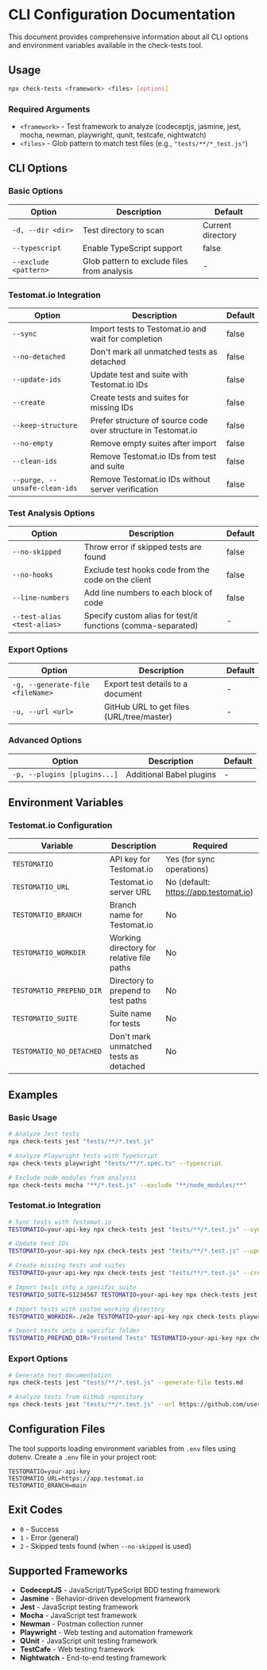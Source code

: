 # CLI Configuration Documentation

This document provides comprehensive information about all CLI options and environment variables available in the check-tests tool.

## Usage

```bash
npx check-tests <framework> <files> [options]
```

### Required Arguments

- `<framework>` - Test framework to analyze (codeceptjs, jasmine, jest, mocha, newman, playwright, qunit, testcafe, nightwatch)
- `<files>` - Glob pattern to match test files (e.g., `"tests/**/*_test.js"`)

## CLI Options

### Basic Options

| Option                | Description                                 | Default           |
| --------------------- | ------------------------------------------- | ----------------- |
| `-d, --dir <dir>`     | Test directory to scan                      | Current directory |
| `--typescript`        | Enable TypeScript support                   | false             |
| `--exclude <pattern>` | Glob pattern to exclude files from analysis | -                 |

### Testomat.io Integration

| Option                        | Description                                                   | Default |
| ----------------------------- | ------------------------------------------------------------- | ------- |
| `--sync`                      | Import tests to Testomat.io and wait for completion           | false   |
| `--no-detached`               | Don't mark all unmatched tests as detached                    | false   |
| `--update-ids`                | Update test and suite with Testomat.io IDs                    | false   |
| `--create`                    | Create tests and suites for missing IDs                       | false   |
| `--keep-structure`            | Prefer structure of source code over structure in Testomat.io | false   |
| `--no-empty`                  | Remove empty suites after import                              | false   |
| `--clean-ids`                 | Remove Testomat.io IDs from test and suite                    | false   |
| `--purge, --unsafe-clean-ids` | Remove Testomat.io IDs without server verification            | false   |

### Test Analysis Options

| Option                      | Description                                                  | Default |
| --------------------------- | ------------------------------------------------------------ | ------- |
| `--no-skipped`              | Throw error if skipped tests are found                       | false   |
| `--no-hooks`                | Exclude test hooks code from the code on the client          | false   |
| `--line-numbers`            | Add line numbers to each block of code                       | false   |
| `--test-alias <test-alias>` | Specify custom alias for test/it functions (comma-separated) | -       |

### Export Options

| Option                           | Description                               | Default |
| -------------------------------- | ----------------------------------------- | ------- |
| `-g, --generate-file <fileName>` | Export test details to a document         | -       |
| `-u, --url <url>`                | GitHub URL to get files (URL/tree/master) | -       |

### Advanced Options

| Option                       | Description              | Default |
| ---------------------------- | ------------------------ | ------- |
| `-p, --plugins [plugins...]` | Additional Babel plugins | -       |

## Environment Variables

### Testomat.io Configuration

| Variable                 | Description                               | Required                              |
| ------------------------ | ----------------------------------------- | ------------------------------------- |
| `TESTOMATIO`             | API key for Testomat.io                   | Yes (for sync operations)             |
| `TESTOMATIO_URL`         | Testomat.io server URL                    | No (default: https://app.testomat.io) |
| `TESTOMATIO_BRANCH`      | Branch name for Testomat.io               | No                                    |
| `TESTOMATIO_WORKDIR`     | Working directory for relative file paths | No                                    |
| `TESTOMATIO_PREPEND_DIR` | Directory to prepend to test paths        | No                                    |
| `TESTOMATIO_SUITE`       | Suite name for tests                      | No                                    |
| `TESTOMATIO_NO_DETACHED` | Don't mark unmatched tests as detached    | No                                    |

## Examples

### Basic Usage

```bash
# Analyze Jest tests
npx check-tests jest "tests/**/*.test.js"

# Analyze Playwright tests with TypeScript
npx check-tests playwright "tests/**/*.spec.ts" --typescript

# Exclude node_modules from analysis
npx check-tests mocha "**/*.test.js" --exclude "**/node_modules/**"
```

### Testomat.io Integration

```bash
# Sync tests with Testomat.io
TESTOMATIO=your-api-key npx check-tests jest "tests/**/*.test.js" --sync

# Update test IDs
TESTOMATIO=your-api-key npx check-tests jest "tests/**/*.test.js" --update-ids

# Create missing tests and suites
TESTOMATIO=your-api-key npx check-tests jest "tests/**/*.test.js" --create

# Import tests into a specific suite
TESTOMATIO_SUITE=S1234567 TESTOMATIO=your-api-key npx check-tests jest "tests/**/*.test.js"

# Import tests with custom working directory
TESTOMATIO_WORKDIR=./e2e TESTOMATIO=your-api-key npx check-tests playwright "**/*.spec.ts"

# Import tests into a specific folder
TESTOMATIO_PREPEND_DIR="Frontend Tests" TESTOMATIO=your-api-key npx check-tests jest "tests/**/*.test.js"
```

### Export Options

```bash
# Generate test documentation
npx check-tests jest "tests/**/*.test.js" --generate-file tests.md

# Analyze tests from GitHub repository
npx check-tests jest "tests/**/*.test.js" --url https://github.com/user/repo/tree/main
```

## Configuration Files

The tool supports loading environment variables from `.env` files using dotenv. Create a `.env` file in your project root:

```env
TESTOMATIO=your-api-key
TESTOMATIO_URL=https://app.testomat.io
TESTOMATIO_BRANCH=main
```

## Exit Codes

- `0` - Success
- `1` - Error (general)
- `2` - Skipped tests found (when `--no-skipped` is used)

## Supported Frameworks

- **CodeceptJS** - JavaScript/TypeScript BDD testing framework
- **Jasmine** - Behavior-driven development framework
- **Jest** - JavaScript testing framework
- **Mocha** - JavaScript test framework
- **Newman** - Postman collection runner
- **Playwright** - Web testing and automation framework
- **QUnit** - JavaScript unit testing framework
- **TestCafe** - Web testing framework
- **Nightwatch** - End-to-end testing framework
